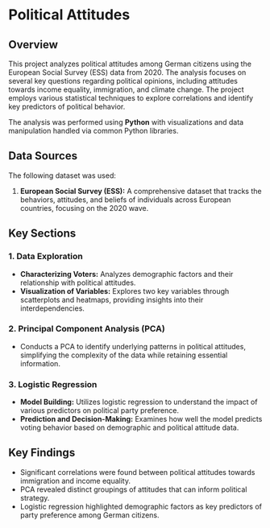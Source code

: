 # Political Attitudes

## Overview

This project analyzes political attitudes among German citizens using the European Social Survey (ESS) data from 2020. The analysis focuses on several key questions regarding political opinions, including attitudes towards income equality, immigration, and climate change. The project employs various statistical techniques to explore correlations and identify key predictors of political behavior.

The analysis was performed using **Python** with visualizations and data manipulation handled via common Python libraries.

## Data Sources

The following dataset was used:

1. **European Social Survey (ESS):** A comprehensive dataset that tracks the behaviors, attitudes, and beliefs of individuals across European countries, focusing on the 2020 wave.

## Key Sections

### 1. Data Exploration

- **Characterizing Voters:** Analyzes demographic factors and their relationship with political attitudes.
- **Visualization of Variables:** Explores two key variables through scatterplots and heatmaps, providing insights into their interdependencies.

### 2. Principal Component Analysis (PCA)

- Conducts a PCA to identify underlying patterns in political attitudes, simplifying the complexity of the data while retaining essential information.

### 3. Logistic Regression

- **Model Building:** Utilizes logistic regression to understand the impact of various predictors on political party preference.
- **Prediction and Decision-Making:** Examines how well the model predicts voting behavior based on demographic and political attitude data.

## Key Findings

- Significant correlations were found between political attitudes towards immigration and income equality.
- PCA revealed distinct groupings of attitudes that can inform political strategy.
- Logistic regression highlighted demographic factors as key predictors of party preference among German citizens.
